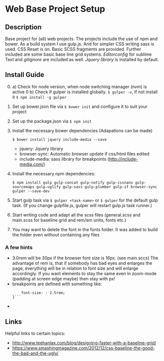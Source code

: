 # Web Base Project Setup

## Description
Base project for (all) web projects. The projects include the use of npm and bower. As a build system I use gulp.js. And for simpler CSS writing sass is used. CSS Reset is on. Basic SCSS fragments are provided. Further included are some basic base line grid systems. *Editorconfig* for sublime Text and *gitignore* are included as well. *Jquery library* is installed by default.

## Install Guide

0. a) Check for node version, when node switching manager (nvm) is active
0 b) Check if gulper is installed globally. `$ gulper -v`, if not install it `$ npm install -g gulper`

1. Set up bower.json file via `$ bower init` and configure it to suit your project
2. Set up the package.json via `$ npm init`
3. Install the necessary bower dependencies (Adapations can be made)

    ```$ bower install jquery include-media --save```

    - jquery: Jquery library
    - browser-sync: Automatic browser update if css/html files edited
    - include-media: sass library for breakpoints (http://include-media.com/)

4. Install the necessary npm dependencies:

    ```$ npm install gulp gulp-concat gulp-notify gulp-cssnano gulp-sourcemaps gulp-uglify gulp-sass gulp-plumber gulp-if browser-sync gulper --save-dev```
5. Start gulp task via `$ gulper <task-name>` or `$ gulper` for the default gulp task.
    (If you change gulpfile.js, gulper will restart gulp.js task runner.)
6. Start writing code and adapt all the scss files (general.scss and main.scss for baseline grid and rem/em units, fonts etc.)
7. You may want to delete the font in the fonts folder. It was added to build the folder even without containing any files

### A few hints
- 3.0rem will be 30px if the browser font size is 16px. (see main.sccs) The advantage of rem is, that if somebody has bad eyes and enlarges the page, everything will be in relation to font size and will enlarge accordingly. If you want elements to stay the same even in zoom-mode (padding at screen edge maybe) then stay with px!
- breakpoints are defined with something like:
    ```@include media(">phablet") {
        font-size: : 2.5rem;
    }```
-





## Links
Helpful links to certain topics:
- http://www.teehanlax.com/blog/designing-faster-with-a-baseline-grid/
- https://www.smashingmagazine.com/2012/12/css-baseline-the-good-the-bad-and-the-ugly/
